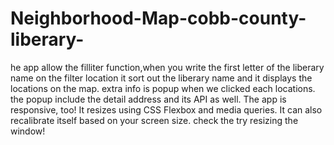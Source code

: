# Neighborhood-Map-cobb-county-liberary-
he app allow the filliter function,when you   write the first letter of the liberary name on the filter location it sort out the liberary name and  it displays the locations on the map.  extra info is popup when we clicked each locations. the popup include the detail address and its API as well. The app is responsive, too!  It resizes using CSS Flexbox and media queries.   It can also recalibrate itself based on your screen size. check the try resizing the window!
